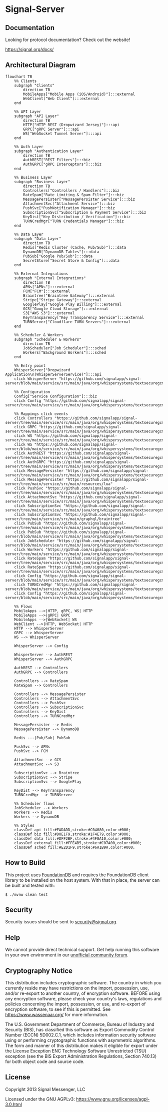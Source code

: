 Signal-Server
=================

Documentation
-------------

Looking for protocol documentation? Check out the website!

https://signal.org/docs/

Architectural Diagram
---------------

```mermaid
flowchart TB
    %% Clients
    subgraph "Clients"
        direction TB
        MobileApps["Mobile Apps (iOS/Android)"]:::external
        WebClient["Web Client"]:::external
    end

    %% API Layer
    subgraph "API Layer"
        direction TB
        HTTP["HTTP REST (Dropwizard Jersey)"]:::api
        GRPC["gRPC Server"]:::api
        WS["WebSocket Tunnel Server"]:::api
    end

    %% Auth Layer
    subgraph "Authentication Layer"
        direction TB
        AuthREST["REST Filters"]:::biz
        AuthGRPC["gRPC Interceptors"]:::biz
    end

    %% Business Layer
    subgraph "Business Layer"
        direction TB
        Controllers["Controllers / Handlers"]:::biz
        RateSpam["Rate Limiting & Spam Filter"]:::biz
        MessagePersister["MessagePersister Service"]:::biz
        AttachmentSvc["Attachment Service"]:::biz
        PushSvc["PushNotification Manager"]:::biz
        SubscriptionSvc["Subscription & Payment Service"]:::biz
        KeyDist["Key Distribution / Verification"]:::biz
        TURNCredMgr["TURN Credentials Manager"]:::biz
    end

    %% Data Layer
    subgraph "Data Layer"
        direction TB
        Redis["Redis Cluster (Cache, Pub/Sub)"]:::data
        DynamoDB["DynamoDB Tables"]:::data
        PubSub["Google Pub/Sub"]:::data
        SecretStore["Secret Store & Config"]:::data
    end

    %% External Integrations
    subgraph "External Integrations"
        direction TB
        APNs["APNs"]:::external
        FCM["FCM"]:::external
        Braintree["Braintree Gateway"]:::external
        Stripe["Stripe Gateway"]:::external
        GooglePlay["Google Play Billing"]:::external
        GCS["Google Cloud Storage"]:::external
        S3["AWS S3"]:::external
        KeyTransparency["Key Transparency Service"]:::external
        TURNServer["Cloudflare TURN Servers"]:::external
    end

    %% Scheduler & Workers
    subgraph "Scheduler & Workers"
        direction TB
        JobScheduler["Job Scheduler"]:::sched
        Workers["Background Workers"]:::sched
    end

    %% Entry point
    WhisperServer["Dropwizard Application\n(WhisperServerService)"]:::api
    click WhisperServer "https://github.com/signalapp/signal-server/blob/main/service/src/main/java/org/whispersystems/textsecuregcm/WhisperServerService.java"

    %% Configuration
    Config["Service Configuration"]:::biz
    click Config "https://github.com/signalapp/signal-server/tree/main/service/src/main/java/org/whispersystems/textsecuregcm/configuration"

    %% Mappings click events
    click Controllers "https://github.com/signalapp/signal-server/tree/main/service/src/main/java/org/whispersystems/textsecuregcm/controllers"
    click GRPC "https://github.com/signalapp/signal-server/tree/main/service/src/main/java/org/whispersystems/textsecuregcm/grpc"
    click WS "https://github.com/signalapp/signal-server/tree/main/service/src/main/java/org/whispersystems/textsecuregcm/websocket"
    click WS "https://github.com/signalapp/signal-server/blob/main/service/src/main/java/org/whispersystems/textsecuregcm/grpc/net/websocket/NoiseWebSocketTunnelServer.java"
    click AuthREST "https://github.com/signalapp/signal-server/tree/main/service/src/main/java/org/whispersystems/textsecuregcm/auth"
    click AuthGRPC "https://github.com/signalapp/signal-server/tree/main/service/src/main/java/org/whispersystems/textsecuregcm/auth/grpc"
    click MessagePersister "https://github.com/signalapp/signal-server/tree/main/service/src/main/java/org/whispersystems/textsecuregcm/storage"
    click MessagePersister "https://github.com/signalapp/signal-server/tree/main/service/src/main/resources/lua"
    click PushSvc "https://github.com/signalapp/signal-server/tree/main/service/src/main/java/org/whispersystems/textsecuregcm/push"
    click AttachmentSvc "https://github.com/signalapp/signal-server/tree/main/service/src/main/java/org/whispersystems/textsecuregcm/attachments"
    click SubscriptionSvc "https://github.com/signalapp/signal-server/tree/main/service/src/main/java/org/whispersystems/textsecuregcm/subscriptions"
    click SubscriptionSvc "https://github.com/signalapp/signal-server/tree/main/service/src/main/graphql/braintree"
    click PubSub "https://github.com/signalapp/signal-server/tree/main/service/src/main/java/org/whispersystems/textsecuregcm/gcp/pubsub"
    click PubSub "https://github.com/signalapp/signal-server/blob/main/service/src/main/java/org/whispersystems/textsecuregcm/configuration/DefaultPubSubPublisherFactory.java"
    click JobScheduler "https://github.com/signalapp/signal-server/blob/main/service/src/main/java/org/whispersystems/textsecuregcm/scheduler/JobScheduler.java"
    click Workers "https://github.com/signalapp/signal-server/tree/main/service/src/main/java/org/whispersystems/textsecuregcm/workers"
    click RateSpam "https://github.com/signalapp/signal-server/tree/main/service/src/main/java/org/whispersystems/textsecuregcm/limits"
    click RateSpam "https://github.com/signalapp/signal-server/tree/main/service/src/main/java/org/whispersystems/textsecuregcm/spam"
    click Config "https://github.com/signalapp/signal-server/blob/main/service/src/main/java/org/whispersystems/textsecuregcm/configuration/DatadogConfiguration.java"
    click TURNCredMgr "https://github.com/signalapp/signal-server/blob/main/service/src/main/java/org/whispersystems/textsecuregcm/auth/CloudflareTurnCredentialsManager.java"
    click Config "https://github.com/signalapp/signal-server/blob/main/service/src/main/java/org/whispersystems/textsecuregcm/configuration/CloudflareTurnConfiguration.java"

    %% Flows
    MobileApps -->|HTTP, gRPC, WS| HTTP
    MobileApps -->|gRPC| GRPC
    MobileApps -->|WebSocket| WS
    WebClient -->|HTTP, WebSocket| HTTP
    HTTP --> WhisperServer
    GRPC --> WhisperServer
    WS --> WhisperServer

    WhisperServer --> Config

    WhisperServer --> AuthREST
    WhisperServer --> AuthGRPC

    AuthREST --> Controllers
    AuthGRPC --> Controllers

    Controllers --> RateSpam
    RateSpam --> Controllers

    Controllers --> MessagePersister
    Controllers --> AttachmentSvc
    Controllers --> PushSvc
    Controllers --> SubscriptionSvc
    Controllers --> KeyDist
    Controllers --> TURNCredMgr

    MessagePersister --> Redis
    MessagePersister --> DynamoDB

    Redis ---|Pub/Sub| PubSub

    PushSvc --> APNs
    PushSvc --> FCM

    AttachmentSvc --> GCS
    AttachmentSvc --> S3

    SubscriptionSvc --> Braintree
    SubscriptionSvc --> Stripe
    SubscriptionSvc --> GooglePlay

    KeyDist --> KeyTransparency
    TURNCredMgr --> TURNServer

    %% Scheduler flows
    JobScheduler --> Workers
    Workers --> Redis
    Workers --> DynamoDB

    %% Styles
    classDef api fill:#FADADD,stroke:#C04080,color:#000;
    classDef biz fill:#D0E1F9,stroke:#1F4E79,color:#000;
    classDef data fill:#DFF2BF,stroke:#4F8A10,color:#000;
    classDef external fill:#FFE4B5,stroke:#C07A00,color:#000;
    classDef sched fill:#E2D1F9,stroke:#6A1B9A,color:#000;
```

How to Build
------------

This project uses [FoundationDB](https://www.foundationdb.org/) and requires the FoundationDB client library to be installed on the host system. With that in place, the server can be built and tested with:

```shell script
$ ./mvnw clean test
```

Security
--------

Security issues should be sent to <a href=mailto:security@signal.org>security@signal.org</a>.

Help
----

We cannot provide direct technical support. Get help running this software in your own environment in our [unofficial community forum][community forum].

Cryptography Notice
-------------------

This distribution includes cryptographic software. The country in which you currently reside may have restrictions on the import, possession, use, and/or re-export to another country, of encryption software.
BEFORE using any encryption software, please check your country's laws, regulations and policies concerning the import, possession, or use, and re-export of encryption software, to see if this is permitted.
See <https://www.wassenaar.org/> for more information.

The U.S. Government Department of Commerce, Bureau of Industry and Security (BIS), has classified this software as Export Commodity Control Number (ECCN) 5D002.C.1, which includes information security software using or performing cryptographic functions with asymmetric algorithms.
The form and manner of this distribution makes it eligible for export under the License Exception ENC Technology Software Unrestricted (TSU) exception (see the BIS Export Administration Regulations, Section 740.13) for both object code and source code.

License
-------

Copyright 2013 Signal Messenger, LLC

Licensed under the GNU AGPLv3: https://www.gnu.org/licenses/agpl-3.0.html

[community forum]: https://community.signalusers.org
